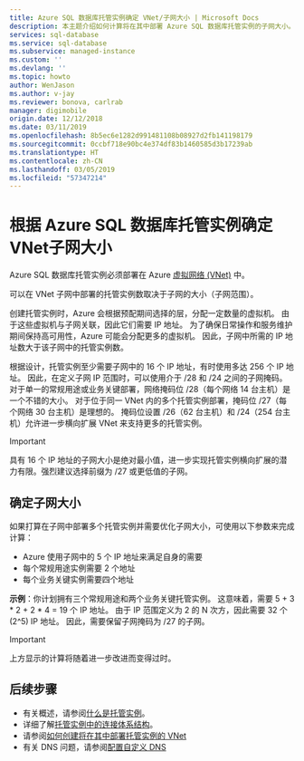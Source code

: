 ```yaml
---
title: Azure SQL 数据库托管实例确定 VNet/子网大小 | Microsoft Docs
description: 本主题介绍如何计算将在其中部署 Azure SQL 数据库托管实例的子网大小。
services: sql-database
ms.service: sql-database
ms.subservice: managed-instance
ms.custom: ''
ms.devlang: ''
ms.topic: howto
author: WenJason
ms.author: v-jay
ms.reviewer: bonova, carlrab
manager: digimobile
origin.date: 12/12/2018
ms.date: 03/11/2019
ms.openlocfilehash: 8b5ec6e1282d991481108b08927d2fb141198179
ms.sourcegitcommit: 0ccbf718e90bc4e374df83b1460585d3b17239ab
ms.translationtype: HT
ms.contentlocale: zh-CN
ms.lasthandoff: 03/05/2019
ms.locfileid: "57347214"
---
```

# <a name="determine-vnet-subnet-size-for-azure-sql-database-managed-instance"></a>根据 Azure SQL 数据库托管实例确定 VNet子网大小

Azure SQL 数据库托管实例必须部署在 Azure [虚拟网络 (VNet)](../virtual-network/virtual-networks-overview.md) 中。

可以在 VNet 子网中部署的托管实例数取决于子网的大小（子网范围）。

创建托管实例时，Azure 会根据预配期间选择的层，分配一定数量的虚拟机。 由于这些虚拟机与子网关联，因此它们需要 IP 地址。 为了确保日常操作和服务维护期间保持高可用性，Azure 可能会分配更多的虚拟机。 因此，子网中所需的 IP 地址数大于该子网中的托管实例数。

根据设计，托管实例至少需要子网中的 16 个 IP 地址，有时使用多达 256 个 IP 地址。 因此，在定义子网 IP 范围时，可以使用介于 /28 和 /24 之间的子网掩码。 对于单一的常规用途或业务关键部署，网络掩码位 /28（每个网络 14 台主机）是一个不错的大小。 对于位于同一 VNet 内的多个托管实例部署，掩码位 /27（每个网络 30 台主机）是理想的。 掩码位设置 /26（62 台主机）和 /24（254 台主机）允许进一步横向扩展 VNet 来支持更多的托管实例。

> [!IMPORTANT]
> 具有 16 个 IP 地址的子网大小是绝对最小值，进一步实现托管实例横向扩展的潜力有限。强烈建议选择前缀为 /27 或更低值的子网。

## <a name="determine-subnet-size"></a>确定子网大小

如果打算在子网中部署多个托管实例并需要优化子网大小，可使用以下参数来完成计算：

- Azure 使用子网中的 5 个 IP 地址来满足自身的需要
- 每个常规用途实例需要 2 个地址
- 每个业务关键实例需要四个地址

**示例**：你计划拥有三个常规用途和两个业务关键托管实例。 这意味着，需要 5 + 3 * 2 + 2 * 4 = 19 个 IP 地址。 由于 IP 范围定义为 2 的 N 次方，因此需要 32 个 (2^5) IP 地址。 因此，需要保留子网掩码为 /27 的子网。

> [!IMPORTANT]
> 上方显示的计算将随着进一步改进而变得过时。

## <a name="next-steps"></a>后续步骤

- 有关概述，请参阅[什么是托管实例](sql-database-managed-instance.md)。
- 详细了解[托管实例中的连接体系结构](sql-database-managed-instance-connectivity-architecture.md)。
- 请参阅[如何创建将在其中部署托管实例的 VNet](sql-database-managed-instance-create-vnet-subnet.md)
- 有关 DNS 问题，请参阅[配置自定义 DNS](sql-database-managed-instance-custom-dns.md)
